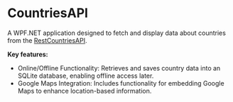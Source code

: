 # CountriesAPI

 A WPF.NET application designed to fetch and display data about countries from the <a href="https://restcountries.com/v3.1/all">RestCountriesAPI</a>. <br>

**Key features:**
<ul>
  <li>
    Online/Offline Functionality: Retrieves and saves country data into an SQLite database, enabling offline access later.
  </li>
    <li>
  Google Maps Integration: Includes functionality for embedding Google Maps to enhance location-based information.
  </li>
</ul>
